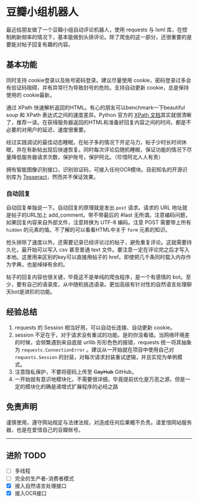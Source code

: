 # 豆瓣小组机器人

最近给朋友做了一个豆瓣小组自动评论机器人，使用 requests 与 lxml 库，在控制刷新频率的情况下，基本能做到头排评论。除了爬虫的这一部分，还很重要的是要能对帖子回复有趣的内容。

## 基本功能

同时支持 cookie登录以及账号密码登录。建议尽量使用 cookie，密码登录过多会有验证码阻碍，并有异常行为导致封号的危险。支持自动更新 cookie，总是保持使用的 cookie最新。

通过 XPath 快速解析返回的HTML。有心的朋友可以benchmark一下beautiful soup 和 XPath 表达式之间的速度差异。Python 官方的 [XPath 文档](https://docs.python.org/3/library/xml.etree.elementtree.html#supported-xpath-syntax)其实就很清晰了，推荐一读。在获得服务器返回的HTML和准备好回复内容之间的时间，都是不必要的对用户的延迟，速度很重要。

经过实践调试的最佳动态睡眠，在帖子多的情况下开足马力，帖子少时长时间休眠，并在有新帖出现后快速恢复。同时每次评论后随机睡眠，保证功能的情况下尽量降低服务器请求次数，保护账号，保护阿北。（珍惜阿北人人有责）

拥有智能图像识别接口，识别验证码，可接入任何OCR模块。目前知名的开源识别库为 [Tesseract](https://tesseract-ocr.github.io/tessdoc/Home.html)，然而并不保证效果。

### 自动回复

自动回复单独说一下。自动回复的原理就是发出 `post` 请求。请求的 URL 地址就是帖子的URL加上 add_comment。带不带最后的 #last 无所谓。注意编码问题，如果回复内容来自外部文件，注意转换为 UTF-8 编码。注意 POST 需要带上所有 `hidden` 的元素的值。不了解的可以看看HTML中关于 `form` 元素的知识。

抢头排除了速度以外，还需要记录已经评论过的帖子，避免重复评论。这就需要持久化，最开始可以写入 csv 甚至普通 text 文件。要注意一定在评论完之后才写入本地。这里用来区别的key可以直接用帖子的 href。即使把几千条同时载入内存作为字典，也是绰绰有余的。

帖子的回复内容也很关键，毕竟这不是单纯的爬虫程序，是一个有感情的 bot。至少，要有自己的语录库，从中随机挑选语录。更加高级有针对性的自然语言处理聊天bot是进阶的功能。

## 经验总结

1. requests 的 Session 相当好用，可以自动长连接、自动更新 cookie。
2. session 不足在于，对于请求没有重试的功能。是的你没看错。当网络环境差的时候，会频繁遇到来自底层 urllib 形形色色的报错，requests 统一将其抽象为 `requests.ConnectionError` 。建议从一开始就在项目中使用自己对 `requests.Session` 的封装，对每次请求封装重试逻辑，并且实现为单例模式。
3. 注意隐私保护，不要将密码上传至 ~~GayHub~~ GitHub。
4. 一开始就有意识地模块化，不需要很详细，毕竟提前优化是万恶之源，但是一定的模块化的确是递增式扩展程序的必经之路



## 免责声明

谨慎使用，遵守网站规定与法律法规，对造成任何后果概不负责。请爱惜网站服务器，也是在爱惜自己的豆瓣账号。



---

## 进阶 TODO

- [ ] 多线程
- [ ] 完全的生产者-消费者模式
- [x] 接入自然语言处理接口
- [x] 接入OCR接口